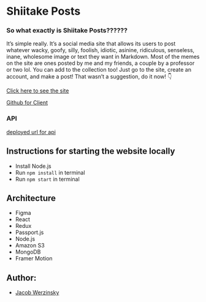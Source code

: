 # Shiitake Posts

### So what exactly is Shiitake Posts??????
It’s simple really. It’s a social media site that allows its users to post whatever wacky, goofy, silly, foolish, idiotic, asinine, ridiculous, senseless, inane, wholesome image or text they want in Markdown. Most of the memes on the site are ones posted by me and my friends, a couple by a professor or two lol. You can add to the collection too! Just go to the site, create an account, and make a post! That wasn’t a suggestion, do it now! :point_down:

[Click here to see the site](https://unruffled-nightingale-6ea4fb.netlify.app/)

[Github for Client](https://github.com/dartmouth-cs52-21S/platform-client-jts307)

### API

[deployed url for api](https://shiitakeposts.herokuapp.com/)

## Instructions for starting the website locally

- Install Node.js
- Run `npm install` in terminal
- Run `npm start` in terminal

## Architecture

- Figma 
- React 
- Redux
- Passport.js
- Node.js
- Amazon S3
- MongoDB
- Framer Motion 

## Author: 
- [Jacob Werzinsky](https://github.com/jts307)
